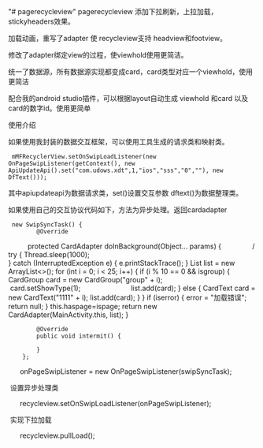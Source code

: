 "# pagerecycleview" 
pagerecycleview 添加下拉刷新，上拉加载，stickyheaders效果。

加载动画，重写了adapter 使 recycleview支持 headview和footview。

修改了adapter绑定view的过程，使viewhold使用更简洁。

统一了数据源，所有数据源实现都变成card，card类型对应一个viewhold，使用更简洁

配合我的android studio插件，可以根据layout自动生成 viewhold 和card 以及card的数字id。使用更简单

使用介绍

如果使用我封装的数据交互框架，可以使用工具生成的请求类和映射类。


     mMFRecyclerView.setOnSwipLoadListener(new OnPageSwipListener(getContext(), new  ApiUpdateApi().set("com.udows.xdt",1,"ios","sss","0",""), new DfText()));
 
 其中apiupdateapi为数据请求类，set()设置交互参数
 dftext()为数据整理类。
 

如果使用自己的交互协议代码如下，方法为异步处理。返回cardadapter

     new SwipSyncTask() {
            @Override
            protected CardAdapter doInBackground(Object... params) {   
              /  try {
                    Thread.sleep(1000);  
                } catch (InterruptedException e) {
                    e.printStackTrace();
                }
                List<Card> list = new ArrayList<>();
                for (int i = 0; i < 25; i++) {
                    if (i % 10 == 0 && isgroup) {
                        CardGroup card = new CardGroup("group" + i);
                        card.setShowType(1);  
                        list.add(card);
                    } else {
                        CardText card = new CardText("1111" + i);
                        list.add(card);
                    }
                }
                if (iserror) {
                    error = "加载错误";
                    return null;
                }
                this.haspage=ispage;
                return new CardAdapter(MainActivity.this, list);
            }

            @Override
            public void intermit() {

            }
        };
        onPageSwipListener = new OnPageSwipListener(swipSyncTask);
        
        
  设置异步处理类
  
         recycleview.setOnSwipLoadListener(onPageSwipListener);
         
  实现下拉加载
  
        recycleview.pullLoad();
        
  
        
